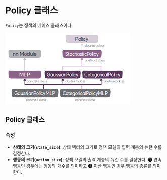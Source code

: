# Policy 클래스
`Policy`는 정책의 베이스 클래스이다.

![정책 클래스의 구성도](img/class_diagram.png)


## Policy 클래스

### 속성
* **상태의 크기(`state_size`)**: 상태 벡터의 크기로 정책 모델의 입력 계층의 뉴런 수를 결정한다.
* **행동의 크기(`action_size`)**: 정책 모델의 출력 계층의 뉴런 수를 결정한다. ➊ 연속 행동인 경우에는 행동의 개수를 의미하고 ➋ 이산 행동인 경우 행동의 종류를 의미한다.